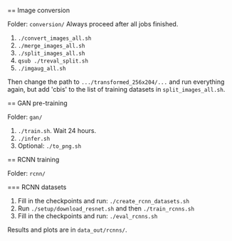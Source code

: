 == Image conversion

Folder: `conversion/`
Always proceed after all jobs finished.

1. `./convert_images_all.sh`
2. `./merge_images_all.sh`
3. `./split_images_all.sh`
4. `qsub ./treval_split.sh`
5. `./imgaug_all.sh`

Then change the path to `.../transformed_256x204/...` and run everything again,
but add 'cbis' to the list of training datasets in `split_images_all.sh`.

== GAN pre-training

Folder: `gan/`

1. `./train.sh`. Wait 24 hours.
2. `./infer.sh`
3. Optional: `./to_png.sh`

== RCNN training

Folder: `rcnn/`

=== RCNN datasets

1. Fill in the checkpoints and run: `./create_rcnn_datasets.sh`
2. Run `./setup/download_resnet.sh` and then `./train_rcnns.sh`
3. Fill in the checkpoints and run: `./eval_rcnns.sh`

Results and plots are in `data_out/rcnns/`.

